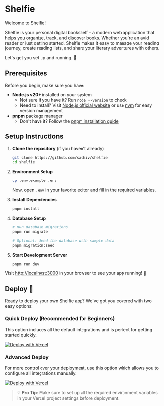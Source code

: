 # Shelfie

Welcome to Shelfie!

Shelfie is your personal digital bookshelf - a modern web application that helps you organize, track, and discover books. Whether you're an avid reader or just getting started, Shelfie makes it easy to manage your reading journey, create reading lists, and share your literary adventures with others.

Let's get you set up and running. 🚀

## Prerequisites

Before you begin, make sure you have:

- **Node.js v20+** installed on your system
  - Not sure if you have it? Run `node --version` to check
  - Need to install? Visit [Node.js official website](https://nodejs.org/) or use [nvm](https://github.com/nvm-sh/nvm) for easy version management
- **pnpm** package manager
  - Don't have it? Follow the [pnpm installation guide](https://pnpm.io/installation)

## Setup Instructions

1. **Clone the repository** (if you haven't already)

   ```bash
   git clone https://github.com/sachiv/shelfie
   cd shelfie
   ```

2. **Environment Setup**

   ```bash
   cp .env.example .env
   ```

   Now, open `.env` in your favorite editor and fill in the required variables.

3. **Install Dependencies**

   ```bash
   pnpm install
   ```

4. **Database Setup**

   ```bash
   # Run database migrations
   pnpm run migrate

   # Optional: Seed the database with sample data
   pnpm migration:seed
   ```

5. **Start Development Server**
   ```bash
   pnpm run dev
   ```

Visit [http://localhost:3000](http://localhost:3000) in your browser to see your app running! 🎉

## Deploy 🚀

Ready to deploy your own Shelfie app? We've got you covered with two easy options:

### Quick Deploy (Recommended for Beginners)

This option includes all the default integrations and is perfect for getting started quickly.

[![Deploy with Vercel](https://vercel.com/button)](https://vercel.com/new/clone?repository-url=https%3A%2F%2Fgithub.com%2Fsachiv%2Fshelfie&env=NEXT_PUBLIC_STACK_PROJECT_ID,NEXT_PUBLIC_STACK_PUBLISHABLE_CLIENT_KEY,STACK_SECRET_SERVER_KEY,MONGO_URL&integration-ids=oac_VqOgBHqhEoFTPzGkPd7L0iH6&skippable-integrations=1)

### Advanced Deploy

For more control over your deployment, use this option which allows you to configure all integrations manually.

[![Deploy with Vercel](https://vercel.com/button)](https://vercel.com/new/clone?repository-url=https%3A%2F%2Fgithub.com%2Fsachiv%2Fshelfie&env=NEXT_PUBLIC_STACK_PROJECT_ID,NEXT_PUBLIC_STACK_PUBLISHABLE_CLIENT_KEY,STACK_SECRET_SERVER_KEY,MONGO_URL,POSTGRES_URL,NEXT_PUBLIC_SUPABASE_URL,NEXT_PUBLIC_SUPABASE_ANON_KEY)

> 💡 **Pro Tip**: Make sure to set up all the required environment variables in your Vercel project settings before deployment.
